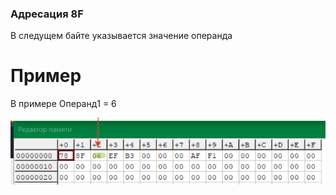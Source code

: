 ### Адресация 8F
В следущем байте указывается значение операнда
# Пример
В примере Операнд1 = 6

![Пример1](../../img/8F.png)